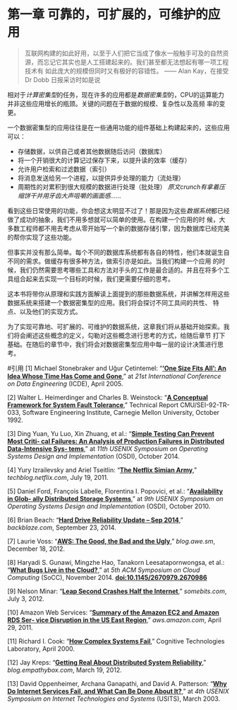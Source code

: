 第一章 可靠的，可扩展的，可维护的应用
=================================

> 互联网构建的如此好用，以至于人们把它当成了像水一般触手可及的自然资源，而忘记它其实也是人工搭建起来的。我们甚至都无法想起有哪一项工程技术有
> 如此庞大的规模但同时又有极好的容错性。
>     —— Alan Kay，在接受 Dr Dobb 日报采访时如是说

相对于*计算密集型*的任务，现在许多的应用都是*数据密集型*的，CPU的运算能力并非这些应用增长的瓶颈。关键的问题在于数据的规模、复杂性以及高频
率的变更。

一个数据密集型的应用往往是在一些通用功能的组件基础上构建起来的，这些应用可以：

- 存储数据，以供自己或者其他数据随后访问（数据库）
- 将一个开销很大的计算记过保存下来，以提升读的效率（缓存）
- 允许用户检索和过滤数据（索引）
- 将消息发送给另一个进程，以提供异步处理的能力（流处理）
- 周期性的对累积到很大规模的数据进行处理（批处理）
*原文crunch有拿着压缩饼干并用牙齿大声咀嚼的画面感……*

看到这些日常使用的功能，你会想这太明显不过了！那是因为这些*数据系统*都已经做了成功的抽象，我们不用多想就可以简单的使用。在构建一个应用的时
候，大多数工程师都不用去考虑从零开始写一个新的数据存储引擎，因为数据库已经完美的帮你实现了这些功能。

但事实并没有那么简单。每个不同的数据库系统都有各自的特性，他们本就诞生自不同的需求。做缓存有很多种方法，做索引亦是如此。当我们构建一个应用
的时候，我们仍然需要思考哪些工具和方法对手头的工作是最合适的。并且在将多个工具组合起来去实现一个目标的时候，我们更需要仔细的思考。

这本书将带你从原理和实践方面解读上面提到的那些数据系统，并讲解怎样用这些数据系统来搭建一个数据密集型的应用。我们将会探讨不同工具间的共性、
特点、以及他们的实现方式。

为了实现可靠地、可扩展的、可维护的数据系统，这章我们将从基础开始探索。我们将会阐述这些概念的定义，勾勒对这些概念进行思考的方式，给随后章节
打下基础。在随后的章节中，我们将会对数据密集型应用中每一层的设计决策进行思考。


#引用
<a id="b1_c1_1"></a>
[1] Michael Stonebraker and Uğur Çetintemel: 
“[**‘One Size Fits All’: An Idea Whose Time Has Come and Gone**](http://citeseerx.ist.psu.edu/viewdoc/download?doi=10.1.1.68.9136&rep=rep1&type=pdf),” 
at *21st International Conference on Data Engineering* (ICDE), April 2005.

<a id="b1_c1_2"></a>
[2] Walter L. Heimerdinger and Charles B. Weinstock: 
“[**A Conceptual Framework for System Fault Tolerance**](https://www.sei.cmu.edu/reports/92tr033.pdf),” 
Technical Report CMU/SEI-92-TR-033, Software Engineering Institute, Carnegie Mellon University, October 1992.

<a id="b1_c1_3"></a>
[3] Ding Yuan, Yu Luo, Xin Zhuang, et al.: 
“[**Simple Testing Can Prevent Most Criti‐ cal Failures: An Analysis of Production Failures in Distributed Data-Intensive Sys‐ tems**](https://www.usenix.org/system/files/conference/osdi14/osdi14-paper-yuan.pdf),” 
at *11th USENIX Symposium on Operating Systems Design and Implementation* (OSDI), October 2014.

<a id="b1_c1_4"></a>
[4] Yury Izrailevsky and Ariel Tseitlin: 
“[**The Netflix Simian Army**](http://techblog.netflix.com/2011/07/netflix-simian-army.html),” 
*techblog.netflix.com*, July 19, 2011.

<a id="b1_c1_5"></a>
[5] Daniel Ford, François Labelle, Florentina I. Popovici, et al.: 
“[**Availability in Glob‐ ally Distributed Storage Systems**](https://static.googleusercontent.com/media/research.google.com/zh-CN//pubs/archive/36737.pdf),” 
at *9th USENIX Symposium on Operating Systems Design and Implementation* (OSDI), October 2010.

<a id="b1_c1_6"></a>
[6] Brian Beach: 
“[**Hard Drive Reliability Update – Sep 2014**](https://www.backblaze.com/blog/hard-drive-reliability-update-september-2014/),” 
*backblaze.com*, September 23, 2014.

<a id="b1_c1_7"></a>
[7] Laurie Voss: 
“[**AWS: The Good, the Bad and the Ugly**](https://web.archive.org/web/20160429075023/http://blog.awe.sm/2012/12/18/aws-the-good-the-bad-and-the-ugly/),” 
*blog.awe.sm*, December 18, 2012.

<a id="b1_c1_8"></a>
[8] Haryadi S. Gunawi, Mingzhe Hao, Tanakorn Leesatapornwongsa, et al.: 
“[**What Bugs Live in the Cloud?**](http://ucare.cs.uchicago.edu/pdf/socc14-cbs.pdf),” 
at *5th ACM Symposium on Cloud Computing* (SoCC), November 2014. [**doi:10.1145/2670979.2670986**](http://dx.doi.org/10.1145/2670979.2670986)

<a id="b1_c1_9"></a>
[9] Nelson Minar: 
“[**Leap Second Crashes Half the Internet**](http://www.somebits.com/weblog/tech/bad/leap-second-2012.html),” 
*somebits.com*, July 3, 2012.

<a id="b1_c1_10"></a>
[10] Amazon Web Services: 
“[**Summary of the Amazon EC2 and Amazon RDS Ser‐ vice Disruption in the US East Region**](https://aws.amazon.com/cn/message/65648/),” 
*aws.amazon.com*, April 29, 2011.

<a id="b1_c1_11"></a>
[11] Richard I. Cook: 
“[**How Complex Systems Fail**](http://web.mit.edu/2.75/resources/random/How%20Complex%20Systems%20Fail.pdf),” 
Cognitive Technologies Laboratory, April 2000.

<a id="b1_c1_12"></a>
[12] Jay Kreps: 
“[**Getting Real About Distributed System Reliability**](http://blog.empathybox.com/post/19574936361/getting-real-about-distributed-system-reliability),” 
*blog.empathybox.com*, March 19, 2012.

<a id="b1_c1_13"></a>
[13] David Oppenheimer, Archana Ganapathi, and David A. Patterson: 
“[**Why Do Internet Services Fail, and What Can Be Done About It?**](http://static.usenix.org/legacy/events/usits03/tech/full_papers/oppenheimer/oppenheimer.pdf),” 
at *4th USENIX Symposium on Internet Technologies and Systems* (USITS), March 2003.

